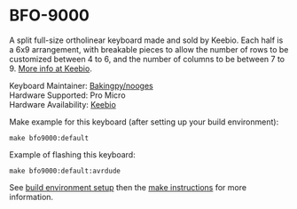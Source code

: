 BFO-9000
========

A split full-size ortholinear keyboard made and sold by Keebio. Each half is a 6x9 arrangement, with breakable pieces to allow the number of rows to be customized between 4 to 6, and the number of columns to be between 7 to 9. [More info at Keebio](https://keeb.io).

Keyboard Maintainer: [Bakingpy/nooges](https://github.com/nooges)  
Hardware Supported: Pro Micro  
Hardware Availability: [Keebio](https://keeb.io)  

Make example for this keyboard (after setting up your build environment):

    make bfo9000:default

Example of flashing this keyboard:

    make bfo9000:default:avrdude

See [build environment setup](https://docs.qmk.fm/build_environment_setup.html) then the [make instructions](https://docs.qmk.fm/make_instructions.html) for more information.
